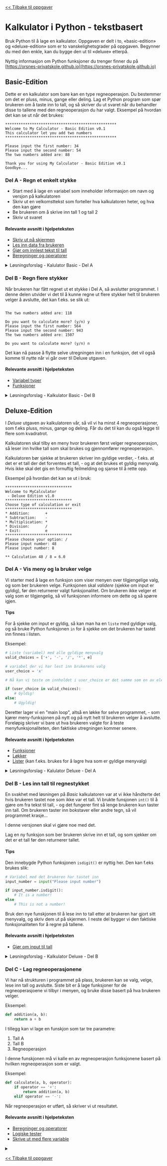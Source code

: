 [<< Tilbake til oppgaver](https://github.com/orsnes-privatskole/python-oppgaver)

# Kalkulator i Python - tekstbasert

Bruk Python til å lage en kalkulator. Oppgaven er delt i to, «basic-edition» og «deluxe-edition» som er to vanskelighetsgrader på oppgaven. Begynner du med den enkle, kan du bygge den ut til «deluxe» etterpå.

Nyttig informasjon om Python funksjoner du trenger finner du på [https://orsnes-privatskole.github.io](https://orsnes-privatskole.github.io)

## Basic-Edition
Dette er en kalkulator som bare kan en type regneoperasjon. Du bestemmer om det er pluss, minus, gange eller deling. Lag et Python program som spør brukeren om å taste inn to tall, og så skriver du ut svaret når du behandler disse to tallene med den regneoperasjon du har valgt.
Eksempel på hvordan det kan se ut når det brukes:

```
**************************************************
Welcome to My Calculator - Basic Edition v0.1
This calculator let you add two numbers
**************************************************

Please input the first number: 34
Please input the second number: 54
The two numbers added are: 88

Thank you for using My Calculator - Basic Edition v0.1
Goodbye...
```

### Del A - Regn et enkelt stykke

- Start med å lage en variabel som inneholder informasjon om navn og versjon på kalkulatoren
- Skriv ut en velkomsttekst som forteller hva kalkulatoren heter, og hva den kan gjøre
- Be brukeren om å skrive inn tall 1 og tall 2
- Skriv ut svaret

#### Relevante avsnitt i hjelpeteksten
- [Skriv ut på skjermen](https://orsnes-privatskole.github.io/#skriv-ut-tekst-p%C3%A5-skjerm)
- [Les inn data fra brukeren](https://orsnes-privatskole.github.io/#les-inn-tekst--tall-fra-bruker)
- [Gjør om innlest tekst til tall](https://orsnes-privatskole.github.io/#gj%C3%B8r-om-input-til-tall)
- [Beregninger og operatorer](https://orsnes-privatskole.github.io/#beregninger-og-operatorer)

<details>
<summary>Løsningsforslag - Kalulator Basic - Del A</summary>

```python
# Calculator - Basic Edition

# Name and version info
version_info = "MyCalculator - Basic Edition v0.1"

# Print welcome text
print('\n')
print('*' * 50)
print("Welcome to " + version_info)
print("This calculator let you add two numbers")
print('*' * 50 + '\n')

# Get user to input numbers to be calculated
number_a = int(input("Please input the first number: "))
number_b = int(input("Please input the second number: "))

# Calculate answer
result = number_a + number_b

# Print answer
print(f"The two numbers added are: {result}")

# Print goodbye message
print("\nThank you for using " + version_info)
print("Goodbye...")
```

</details>

### Del B - Regn flere stykker

Når brukeren har fått regnet ut et stykke i Del A, så avslutter programmet. I denne delen utvider vi det til å kunne regne ut flere stykker helt til brukeren velger å avslutte, det kan f.eks. se slik ut:

```

The two numbers added are: 118

Do you want to calculate more? (y/n) y
Please input the first number: 564
Please input the second number: 943
The two numbers added are: 1507

Do you want to calculate more? (y/n) n

```

Det kan nå passe å flytte selve utregningen inn i en funksjon, det vil også komme til nytte når vi går over til Deluxe utgaven.

#### Relevante avsnitt i hjelpeteksten
- [Variabel typer](https://github.com/orsnes-privatskole/orsnes-privatskole.github.io#variabel-typer)
- [Funksjoner](https://github.com/orsnes-privatskole/orsnes-privatskole.github.io#funksjoner)

<details>
<summary>Løsningsforslag - Kalkulator Basic - Del B</summary>

```python
# Calculator - Basic Edition

# Name and version info
version_info = "MyCalculator - Basic Edition v1.0"


# Function to add two numbers, and returning the result
def add_numbers(a, b):
    return a + b


# Print welcome text
print('\n')
print('*' * 50)
print("Welcome to " + version_info)
print("This calculator let you add two numbers")
print('*' * 50 + '\n')

# Variable to keep track of the user choice to continue or exit
user_exit = False

# Repeat until the user choose to exit
while not user_exit:

    # Get user to input numbers to be calculated
    number_a = int(input("Please input the first number: "))
    number_b = int(input("Please input the second number: "))

    # Calculate result
    result = add_numbers(number_a, number_b)

    # Print answer
    print(f"The two numbers added are: {result}")

    # Ask if user want to do more calculations
    answer = input("\nDo you want to calculate more? (y/n) ")
    # Ensure input is in lower case so both y/n and Y/N are valid inputs
    answer = answer.lower()
    if answer != 'y':
        user_exit = True

# Print goodbye message
print("\nThank you for using " + version_info)
print("Goodbye...")


```

</details>

## Deluxe-Edition

I *Deluxe* utgaven av kalkulatoren vår, så vil vi ha minst 4 regneoperasjoner, som f.eks pluss, minus, gange og deling. Får du det til kan du også legge til flere som kvadratrot.

Kalkulatoren skal tilby en meny hvor brukeren først velger regneoperasjon, så leser inn hvilke tall som skal brukes og gjennomfører regneoperasjon.

Kalkulatoren bør sjekke at brukeren skriver inn gyldige verdier, - f.eks. at det er et tall der det forventes et tall, - og at det brukes et gyldig menyvalg. Hvis ikke skal det gis en fornuftig feilmelding og sjanse til å rette opp.

Eksempel på hvordan det kan se ut i bruk:

```
******************************
Welcome to MyCalculator
 - Deluxe Edition v1.0
******************************
Choose type of calculation or exit
******************************
* Addition:       +
* Subtraction:    -
* Multiplication: *
* Division:       /
* Exit:           e
******************************
Please choose your option: /
Please input number: 48
Please input number: 8

** Calculation 48 / 8 = 6.0
```

### Del A - Vis meny og la bruker velge

Vi starter med å lage en funksjon som viser menyen over tilgjengelige valg, og som ber brukeren velge. Funksjonen skal *validere* (sjekke om input er gyldig), før den returnerer valgt funksjonalitet. Om brukeren ikke velger et valg som er tilgjengelig, så vil funksjonen informere om dette og så spørre igjen.

#### Tips
For å sjekke om input er gyldig, så kan man ha en ``liste`` med gyldige valg, og så bruke Python funksjonen ``in`` for å sjekke om det brukeren har tastet inn finnes i listen.

Eksempel:
```python
# Liste (variabel) med alle gyldige menyvalg
valid_choices = ['+', '-', '/', '*', e]

# variabel der vi har lest inn brukerens valg
user_choice = 'x'

# Nå kan vi teste om innholdet i user_choice er det samme som en av elementene i valid_choices slik:

if (user_choice in valid_choices):
    # Gyldig!
else:
    # Ugyldig!
```

Deretter lager vi en "main loop", altså en løkke for selve programmet, - som kjører meny-funksjonen på nytt og på nytt helt til brukeren velger å avslutte. Foreløpig skriver vi bare ut hva brukeren valgte for å teste menyfunksjonaliteten, den faktiske utregningen kommer senere.

#### Relevante avsnitt i hjelpeteksten
- [Funksjoner](https://github.com/orsnes-privatskole/orsnes-privatskole.github.io#funksjoner)
- [Løkker](https://github.com/orsnes-privatskole/orsnes-privatskole.github.io#l%C3%B8kker)
- [Lister](https://github.com/orsnes-privatskole/orsnes-privatskole.github.io#lister) (kan f.eks. brukes for å lagre hva som er gyldige menyvalg)

<details>
<summary>Løsningsforslag - Kalulator Deluxe - Del A</summary>

```python
import time

# Calculator - Deluxe Edition
# Name and version info
version_info = "MyCalculator - Deluxe Edition v0.3"


# Function for getting menu choice
def get_menu_choice():
    # Variable used to align the menu to a common width
    menu_width = 30

    # List of available menu options
    valid_menu_choice = ['+', '-', '*', '/', 'e']

    # Loop until valid choice is made. If illegal input, ask the user again
    while True:
        print('\n')
        print('*' * menu_width)
        print("Welcome to " + version_info)
        print('*' * menu_width)
        print("Choose type of calculation or exit")
        print('*' * menu_width)
        print("* Addition:       +")
        print("* Subtraction:    -")
        print("* Multiplication: *")
        print("* Division:       /")
        print("* Exit:           e")
        print('*' * menu_width)
        choice = input("Please choose your option: ")

        # If the user input is valid, exit the loop by returning from the function with the user choice
        if choice in valid_menu_choice:
            return choice

        # If the user did not input a valid choice, inform about valid options, and ask again
        else:
            print(f"\n\t** Illegal menu option, please use one of {valid_menu_choice}")
            time.sleep(1)


# Variable for storing the user menu choice
menu_choice = get_menu_choice()

# Loop the whole program until the user choice is 'e' (exit)
while menu_choice != 'e':    
    print(f"Your choice was {menu_choice}")
    menu_choice = get_menu_choice()


# The loop is finished and we exit the program
print(f"\nThank you for using {version_info}")
print("Goodbye")

```

</details>

### Del B - Les inn tall til regnestykket
En svakhet med løsningen på *Basic* kalkulatoren var at vi ikke håndterte det hvis brukeren tastet noe som ikke var et tall. Vi brukte funsjonen ``int()`` til å gjøre om fra tekst til tall, - og det fungerer fint så lenge brukeren kun taster inn tall. Om brukeren taster inn bokstaver eller andre tegn, så vil programmet krasje...

I denne versjonen skal vi gjøre noe med det.

Lag en ny funksjon som ber brukeren skrive inn et tall, og som sjekker om det er et tall før den returnerer tallet.

#### Tips
Den innebygde Python funksjonen ``isdigit()`` er nyttig her. Den kan f.eks brukes slik:

```python
# Variabel med det brukeren har tastet inn
input_number = input("Please input number")

if input_number.isdigit():
    # It is a number!
else
    # This is not a number!
```

Bruk den nye funskjonen til å lese inn to tall etter at brukeren har gjort sitt menyvalg, og skriv dem ut på skjermen. I neste del bygger vi den faktiske fonksjonaliteten for å regne på tallene.

#### Relevante avsnitt i hjelpeteksten
- [Gjør om input til tall](https://github.com/orsnes-privatskole/orsnes-privatskole.github.io#gj%C3%B8r-om-input-til-tall)

<details>
<summary>Løsningsforslag - Kalkulator Deluxe - Del B</summary>

```python
import time

# Calculator - Deluxe Edition
# Name and version info
version_info = "MyCalculator - Deluxe Edition v0.7"


# Function for getting menu choice
def get_menu_choice():
    # Variable used to align the menu to a common width
    menu_width = 30

    # List of available menu options
    valid_menu_choice = ['+', '-', '*', '/', 'e']

    # Loop until valid choice is made. If illegal input, ask the user again
    while True:
        print('\n')
        print('*' * menu_width)
        print("Welcome to " + version_info)
        print('*' * menu_width)
        print("Choose type of calculation or exit")
        print('*' * menu_width)
        print("* Addition:       +")
        print("* Subtraction:    -")
        print("* Multiplication: *")
        print("* Division:       /")
        print("* Exit:           e")
        print('*' * menu_width)
        choice = input("Please choose your option: ")

        # If the user input is valid, exit the loop by returning from the function with the user choice
        if choice in valid_menu_choice:
            return choice

        # If the user did not input a valid choice, inform about valid options, and ask again
        else:
            print(f"\n\t** Illegal menu option, please use one of {valid_menu_choice}")
            time.sleep(1)


# Function for reading in a number, and ensuring that the input is valid
def read_input_number():
    while True:
        input_number = input("Please input number: ")
        if input_number.isdigit():
            return int(input_number)
        else:
            print(f"\n\t** {input_number} is not valid, try again")
            time.sleep(1)


# Variable for storing the user menu choice
menu_choice = get_menu_choice()

# Loop the whole program until the user choice is 'e' (exit)
while menu_choice != 'e':    
    print(f"Your choice was {menu_choice}")
    
    # Get the two numbers from the user
    number_a = read_input_number()
    number_b = read_input_number()
    print(f"You did input the numbers {number_a} and {number_b}")

    menu_choice = get_menu_choice


# The loop is finished and we exit the program
print(f"\nThank you for using {version_info}")
print("Goodbye")

```

</details>

### Del C - Lag regneoperasjonene

Vi har nå strukturen i programmet på plass, brukeren kan se valg, velge, lese inn tall og avslutte. Siste bit er å lage funksjoner for de regneoperasjoene vi tilbyr i menyen, og bruke disse basert på hva brukeren velger.

Eksempel:
```python
def addition(a, b):
    return a + b
```

I tillegg kan vi lage en funskjon som tar tre parametre:
1. Tall A
1. Tall B
1. Regneoperasjon

I denne funskjonen må vi kalle en av regneoperasjon funksjonene basert på hvilken regneoperasjon som er valgt.

Eksempel:
```python
def calculate(a, b, operator):
    if operator == '+':
        return addition(a, b)
    elif operator == '-':
```

Når regneoperasjon er utført, så skriver vi ut resultatet.

#### Relevante avsnitt i hjelpeteksten
- [Beregninger og operatorer](https://github.com/orsnes-privatskole/orsnes-privatskole.github.io#beregninger-og-operatorer)
- [Logiske tester](https://github.com/orsnes-privatskole/orsnes-privatskole.github.io#logiske-tester)
- [Skrive ut med flere variable](https://github.com/orsnes-privatskole/orsnes-privatskole.github.io#skriv-ut-med-flere-variable)

<details>
<summary></summary>

```python
import time

# Calculator - Deluxe Edition
# Name and version info
version_info = "MyCalculator - Deluxe Edition v0.3"


# Function for getting menu choice
def get_menu_choice():
    # Variable used to align the menu to a common width
    menu_width = 30

    # List of available menu options
    valid_menu_choice = ['+', '-', '*', '/', 'e']

    # Loop until valid choice is made. If illegal input, ask the user again
    while True:
        print('\n')
        print('*' * menu_width)
        print("Welcome to " + version_info)
        print('*' * menu_width)
        print("Choose type of calculation or exit")
        print('*' * menu_width)
        print("* Addition:       +")
        print("* Subtraction:    -")
        print("* Multiplication: *")
        print("* Division:       /")
        print("* Exit:           e")
        print('*' * menu_width)
        choice = input("Please choose your option: ")

        # If the user input is valid, exit the loop by returning from the function with the user choice
        if choice in valid_menu_choice:
            return choice

        # If the user did not input a valid choice, inform about valid options, and ask again
        else:
            print(f"\n\t** Illegal menu option, please use one of {valid_menu_choice}")
            time.sleep(1)


# Function for reading in a number, and ensuring that the input is valid
def read_input_number():
    while True:
        input_number = input("Please input number: ")
        if input_number.isdigit():
            return int(input_number)
        else:
            print(f"\n\t** {input_number} is not valid, try again")
            time.sleep(1)


def addition(a, b):
    return a + b


def subtraction(a, b):
    return a - b


def multiplication(a, b):
    return a * b


def division(a, b):
    return a / b


def calculate(a, b, operator):
    if operator == '+':
        return addition(a, b)
    elif operator == '-':
        return subtraction(a, b)
    elif operator == '*':
        return multiplication(a, b)
    elif operator == '/':
        return division(a, b)


# Variable for storing the user menu choice
menu_choice = get_menu_choice()

# Loop the whole program until the user choice is 'e' (exit)
while menu_choice != 'e':
    # Get the two numbers from the user
    number_a = read_input_number()
    number_b = read_input_number()

    # Calculate based on chosen operator and input numbers
    result = calculate(number_a, number_b, menu_choice)

    # Print results of calculation
    print(f"\n** Calculation {number_a} {menu_choice} {number_b} = {result}\n")
    time.sleep(1)

    menu_choice = get_menu_choice()


# The loop is finished and we exit the program
print(f"\nThank you for using {version_info}")
print("Goodbye")

```

</details>

[<< Tilbake til oppgaver](https://github.com/orsnes-privatskole/python-oppgaver)
